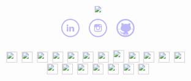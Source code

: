 <p align="center">
  <a href="https://github.com/DenverCoder1/readme-typing-svg"><img src="https://readme-typing-svg.herokuapp.com?size=22&duration=5000&color=bbb9fa&center=true&width=500&lines=Hello%2C+World!;I'm+Denise+M%C3%BCller;Front-End+Developer;"></a>
</p>

<p align="center">
  <a href="https://www.linkedin.com/in/denise-m2" title="LinkedIn"><img src="icons/linkedin.png"/></a>&nbsp;&nbsp;&nbsp;&nbsp;&nbsp;
  <a href="https://www.instagram.com/denise.m2" title="Instagram"><img src="icons/instagram.png"/></a>&nbsp;&nbsp;&nbsp;&nbsp;&nbsp;
  <a href="https://github.com/denise-muller" title="GitHub"><img src="icons/github.png"/></a>
</p><br>

<div align="center">
              <img src="https://cdn.jsdelivr.net/gh/devicons/devicon@latest/icons/react/react-original.svg" width="28" height="28"/>
  &nbsp;&nbsp;<img src="https://cdn.jsdelivr.net/gh/devicons/devicon@latest/icons/javascript/javascript-original.svg" width="28" height=28"/>
  &nbsp;&nbsp;<img src="https://cdn.jsdelivr.net/gh/devicons/devicon@latest/icons/typescript/typescript-original.svg" width="28" height="28"/>
  &nbsp;&nbsp;<img src="https://cdn.jsdelivr.net/gh/devicons/devicon@latest/icons/bootstrap/bootstrap-original.svg" width="28" height="28"/>
  &nbsp;&nbsp;<img src="https://cdn.jsdelivr.net/gh/devicons/devicon@latest/icons/tailwindcss/tailwindcss-original.svg" width="28" height="28"/>
  &nbsp;&nbsp;<img src="https://cdn.jsdelivr.net/gh/devicons/devicon@latest/icons/css3/css3-original.svg" width="28" height="28"/>
  &nbsp;&nbsp;<img src="https://cdn.jsdelivr.net/gh/devicons/devicon@latest/icons/html5/html5-original.svg" width="28" height="28"/>
  &nbsp;&nbsp;<img src="https://intrastage.com/wp-content/uploads/2019/09/rest-api-icon.png" width="28" height="32"/>
  &nbsp;&nbsp;<img src="https://cdn.jsdelivr.net/gh/devicons/devicon@latest/icons/sqldeveloper/sqldeveloper-original.svg" width="28" height="28"/>
  &nbsp;&nbsp;<img src="https://cdn.jsdelivr.net/gh/devicons/devicon@latest/icons/csharp/csharp-original.svg" width="28" height="28"/>
  &nbsp;&nbsp;<img src="https://cdn.jsdelivr.net/gh/devicons/devicon@latest/icons/dotnetcore/dotnetcore-original.svg" width="28" height="28"/>
  &nbsp;&nbsp;<img src="https://cdn.jsdelivr.net/gh/devicons/devicon@latest/icons/microsoftsqlserver/microsoftsqlserver-original.svg" width="28" height="28"/>
  &nbsp;&nbsp;<img src="https://cdn.jsdelivr.net/gh/devicons/devicon@latest/icons/postgresql/postgresql-original.svg" width="28" height="28"/>
  &nbsp;&nbsp;<img src="https://cdn.jsdelivr.net/gh/devicons/devicon@latest/icons/mysql/mysql-original.svg" width="28" height="28"/>
  &nbsp;&nbsp;<img src="https://cdn.jsdelivr.net/gh/devicons/devicon@latest/icons/mongodb/mongodb-original.svg" width="28" height="28"/>
  &nbsp;&nbsp;<img src="https://cdn.jsdelivr.net/gh/devicons/devicon@latest/icons/postman/postman-original.svg" width="28" height="28"/>
  &nbsp;&nbsp;<img src="https://cdn.jsdelivr.net/gh/devicons/devicon@latest/icons/git/git-original.svg" width="28" height="28"/>
  &nbsp;&nbsp;<img src="https://cdn.jsdelivr.net/gh/devicons/devicon@latest/icons/visualstudio/visualstudio-original.svg" width="28" height="28"/>
  &nbsp;&nbsp;<img src="https://cdn.jsdelivr.net/gh/devicons/devicon@latest/icons/vscode/vscode-original.svg" width="28" height="28"/>
</div>
